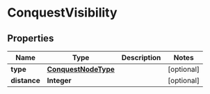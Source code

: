 

# ConquestVisibility


## Properties

| Name | Type | Description | Notes |
|------------ | ------------- | ------------- | -------------|
|**type** | [**ConquestNodeType**](ConquestNodeType.md) |  |  [optional] |
|**distance** | **Integer** |  |  [optional] |



